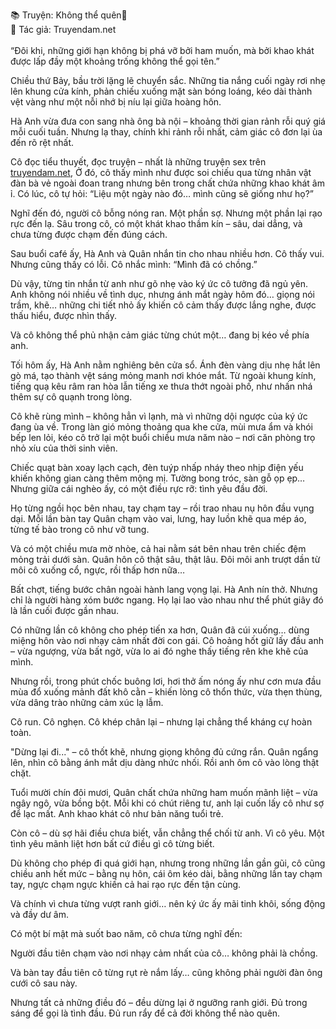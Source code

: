 📚 Truyện: Không thể quên🔞 
<br>
📖 Tác giả: Truyendam.net
<br></br>
“Đôi khi, những giới hạn không bị phá vỡ bởi ham muốn, mà bởi khao khát được lấp đầy một khoảng trống không thể gọi tên.”

Chiều thứ Bảy, bầu trời lặng lẽ chuyển sắc. Những tia nắng cuối ngày rơi nhẹ lên khung cửa kính, phản chiếu xuống mặt sàn bóng loáng, kéo dài thành vệt vàng như một nỗi nhớ bị níu lại giữa hoàng hôn.

Hà Anh vừa đưa con sang nhà ông bà nội – khoảng thời gian rảnh rỗi quý giá mỗi cuối tuần. Nhưng lạ thay, chính khi rảnh rỗi nhất, cảm giác cô đơn lại ùa đến rõ rệt nhất.

Cô đọc tiểu thuyết, đọc truyện – nhất là những truyện sex trên [truyendam.net](https://truyendam.net), Ở đó, cô thấy mình như được soi chiếu qua từng nhân vật đàn bà vẻ ngoài đoan trang nhưng bên trong chất chứa những khao khát âm ỉ. Có lúc, cô tự hỏi: “Liệu một ngày nào đó… mình cũng sẽ giống như họ?”

Nghĩ đến đó, người cô bỗng nóng ran. Một phần sợ. Nhưng một phần lại rạo rực đến lạ. Sâu trong cô, có một khát khao thầm kín – sâu, dai dẳng, và chưa từng được chạm đến đúng cách.

Sau buổi café ấy, Hà Anh và Quân nhắn tin cho nhau nhiều hơn. Cô thấy vui. Nhưng cũng thấy có lỗi. Cô nhắc mình: “Mình đã có chồng.”

Dù vậy, từng tin nhắn từ anh như gõ nhẹ vào ký ức cô tưởng đã ngủ yên. Anh không nói nhiều về tình dục, nhưng ánh mắt ngày hôm đó… giọng nói trầm, khẽ… những chi tiết nhỏ ấy khiến cô cảm thấy được lắng nghe, được thấu hiểu, được nhìn thấy.

Và cô không thể phủ nhận cảm giác từng chút một… đang bị kéo về phía anh.

Tối hôm ấy, Hà Anh nằm nghiêng bên cửa sổ. Ánh đèn vàng dịu nhẹ hắt lên gò má, tạo thành vệt sáng mỏng manh nơi khóe mắt. Từ ngoài khung kính, tiếng quạ kêu râm ran hòa lẫn tiếng xe thưa thớt ngoài phố, như nhấn nhá thêm sự cô quạnh trong lòng.

Cô khẽ rùng mình – không hẳn vì lạnh, mà vì những dội ngược của ký ức đang ùa về. Trong làn gió mỏng thoảng qua khe cửa, mùi mưa ẩm và khói bếp len lỏi, kéo cô trở lại một buổi chiều mưa năm nào – nơi căn phòng trọ nhỏ xíu của thời sinh viên.

Chiếc quạt bàn xoay lạch cạch, đèn tuýp nhấp nháy theo nhịp điện yếu khiến không gian càng thêm mộng mị. Tường bong tróc, sàn gỗ ọp ẹp… Nhưng giữa cái nghèo ấy, có một điều rực rỡ: tình yêu đầu đời.

Họ từng ngồi học bên nhau, tay chạm tay – rồi trao nhau nụ hôn đầu vụng dại. Mỗi lần bàn tay Quân chạm vào vai, lưng, hay luồn khẽ qua mép áo, từng tế bào trong cô như vỡ tung.

Và có một chiều mưa mờ nhòe, cả hai nằm sát bên nhau trên chiếc đệm mỏng trải dưới sàn. Quân hôn cô thật sâu, thật lâu. Đôi môi anh trượt dần từ môi cô xuống cổ, ngực, rồi thấp hơn nữa…

Bất chợt, tiếng bước chân ngoài hành lang vọng lại. Hà Anh nín thở. Nhưng chỉ là người hàng xóm bước ngang. Họ lại lao vào nhau như thể phút giây đó là lần cuối được gần nhau.

Có những lần cô không cho phép tiến xa hơn, Quân đã cúi xuống… dùng miệng hôn vào nơi nhạy cảm nhất đời con gái. Cô hoảng hốt giữ lấy đầu anh – vừa ngượng, vừa bất ngờ, vừa lo ai đó nghe thấy tiếng rên khe khẽ của mình.

Nhưng rồi, trong phút chốc buông lơi, hơi thở ấm nóng ấy như cơn mưa đầu mùa đổ xuống mảnh đất khô cằn – khiến lòng cô thổn thức, vừa thẹn thùng, vừa dâng trào những cảm xúc lạ lẫm.

Cô run. Cô nghẹn. Cô khép chân lại – nhưng lại chẳng thể kháng cự hoàn toàn.

"Dừng lại đi..." – cô thốt khẽ, nhưng giọng không đủ cứng rắn. Quân ngẩng lên, nhìn cô bằng ánh mắt dịu dàng nhức nhối. Rồi anh ôm cô vào lòng thật chặt.

Tuổi mười chín đôi mươi, Quân chất chứa những ham muốn mãnh liệt – vừa ngây ngô, vừa bồng bột. Mỗi khi có chút riêng tư, anh lại cuốn lấy cô như sợ để lạc mất. Anh khao khát cô như bản năng tuổi trẻ.

Còn cô – dù sợ hãi điều chưa biết, vẫn chẳng thể chối từ anh. Vì cô yêu. Một tình yêu mãnh liệt hơn bất cứ điều gì cô từng biết.

Dù không cho phép đi quá giới hạn, nhưng trong những lần gần gũi, cô cũng chiều anh hết mức – bằng nụ hôn, cái ôm kéo dài, bằng những lần tay chạm tay, ngực chạm ngực khiến cả hai rạo rực đến tận cùng.

Và chính vì chưa từng vượt ranh giới… nên ký ức ấy mãi tinh khôi, sống động và đầy dư âm.

Có một bí mật mà suốt bao năm, cô chưa từng nghĩ đến:

Người đầu tiên chạm vào nơi nhạy cảm nhất của cô… không phải là chồng.

Và bàn tay đầu tiên cô từng rụt rè nắm lấy… cũng không phải người đàn ông cưới cô sau này.

Nhưng tất cả những điều đó – đều dừng lại ở ngưỡng ranh giới. Đủ trong sáng để gọi là tình đầu. Đủ run rẩy để cả đời không thể nào quên.
